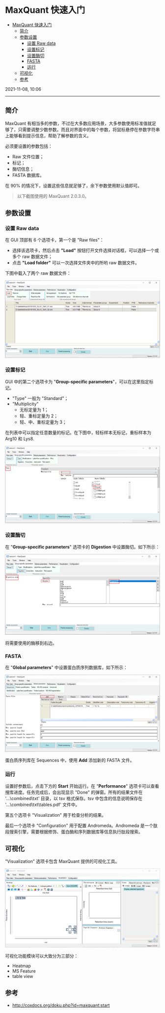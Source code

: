 # MaxQuant 快速入门

- [MaxQuant 快速入门](#maxquant-快速入门)
  - [简介](#简介)
  - [参数设置](#参数设置)
    - [设置 Raw data](#设置-raw-data)
    - [设置标记](#设置标记)
    - [设置酶切](#设置酶切)
    - [FASTA](#fasta)
    - [运行](#运行)
  - [可视化](#可视化)
  - [参考](#参考)

2021-11-08, 10:06
***

## 简介

MaxQuant 有相当多的参数，不过在大多数应用场景，大多参数使用标准值就足够了，只需要调整少数参数。而且对界面中的每个参数，将鼠标悬停在参数字符串上能够看到提示信息，帮助了解参数的含义。

必须要设置的参数包括：

- Raw 文件位置；
- 标记；
- 酶切信息；
- FASTA 数据库。

在 90% 的情况下，设置这些信息就足够了，余下参数使用默认值即可。

> 以下截图使用的 MaxQuant 2.0.3.0。

## 参数设置

### 设置 Raw data

在 GUI 顶部有 6 个选项卡，第一个是 "Raw files"：

- 选择该选项卡，然后点击 **"Load"** 按钮打开文件选择对话框，可以选择一个或多个 raw 数据文件；
- 点击 **"Load folder"** 可以一次选择文件夹中的所哟 raw 数据文件。

下图中载入了两个 raw 数据文件：

![](images/2021-11-08-11-06-39.png)

### 设置标记

GUI 中的第二个选项卡为 "**Group-specific parameters**"，可以在这里指定标记。

- "Type" 一般为 "Standard"；
- "Multiplicity"
  - 无标定量为 1；
  - 轻、重标定量为 2；
  - 轻、中、重标定量为 3；

在列表中可以指定任意数量的标记。在下图中，轻标样本无标记，重标样本为 Arg10 和 Lys8.

![](images/2021-11-08-11-09-35.png)

### 设置酶切

在 "**Group-specific parameters**" 选项卡的 **Digestion** 中设置酶切。如下所示：

![](images/2021-11-08-15-03-23.png)

将需要使用的酶移到右边。

### FASTA

在 "**Global parameters**" 中设置蛋白质序列数据库，如下所示：

![](images/2021-11-08-15-06-46.png)

蛋白质序列库在 Sequences 中，使用 **Add** 添加新的 FASTA 文件。

### 运行

设置好参数后，点击下方的 **Start** 开始运行。在 "**Performance**" 选项卡可以查看搜库进度。任务完成后，会出现显示 "Done" 的弹窗。所有的结果文件在 '...\combined\txt' 目录，以 tsv 格式保存。tsv 中包含的信息说明保存在 '...\combined\txt\tables.pdf' 文件中。

第五个选项卡 "Visualization" 用于检查分析的结果。

最后一个选项卡 "Configuration" 用于配置 Andromeda。Andromeda 是一个肽段搜索引擎，需要根据修饰、蛋白酶和序列数据库等信息执行肽段搜索。

## 可视化

"Visualization" 选项卡包含 MaxQuant 提供的可视化工具。

![](images/2021-11-08-15-23-07.png)

可视化功能模块可以大致分为三部分：

- Heatmap
- MS Feature
- table view

## 参考

- http://coxdocs.org/doku.php?id=maxquant:start
